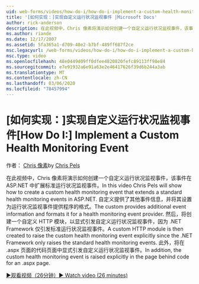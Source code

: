 ```yaml
---
uid: web-forms/videos/how-do-i/how-do-i-implement-a-custom-health-monitoring-event
title: '[如何实现：]实现自定义运行状况监视事件 |Microsoft Docs'
author: rick-anderson
description: 在此视频中，Chris 像素将演示如何创建一个自定义运行状况监视事件，该事件在 ASP.NET 中扩展标准运行状况监视事件。 自定义 pro 。
ms.author: riande
ms.date: 12/17/2007
ms.assetid: 5fa365a1-d709-40e2-b7bf-489ff687f2ce
msc.legacyurl: /web-forms/videos/how-do-i/how-do-i-implement-a-custom-health-monitoring-event
msc.type: video
ms.openlocfilehash: 48e0449d09ff0dfee4820820fefc89113ff98e84
ms.sourcegitcommit: e7e91932a6e91a63e2e46417626f39d6b244a3ab
ms.translationtype: MT
ms.contentlocale: zh-CN
ms.lasthandoff: 03/06/2020
ms.locfileid: "78457994"
---
```

# <a name="how-do-i-implement-a-custom-health-monitoring-event"></a><span data-ttu-id="2601e-104">[如何实现：]实现自定义运行状况监视事件</span><span class="sxs-lookup"><span data-stu-id="2601e-104">[How Do I:] Implement a Custom Health Monitoring Event</span></span>

<span data-ttu-id="2601e-105">作者： [Chris 像素](https://twitter.com/chrispels)</span><span class="sxs-lookup"><span data-stu-id="2601e-105">by [Chris Pels](https://twitter.com/chrispels)</span></span>

<span data-ttu-id="2601e-106">在此视频中，Chris 像素将演示如何创建一个自定义运行状况监视事件，该事件在 ASP.NET 中扩展标准运行状况监视事件。</span><span class="sxs-lookup"><span data-stu-id="2601e-106">In this video Chris Pels will show how to create a custom health monitoring event that extends a standard health monitoring events in ASP.NET.</span></span> <span data-ttu-id="2601e-107">自定义提供了其他事件信息，并将其设置为运行状况监视事件提供程序的格式。</span><span class="sxs-lookup"><span data-stu-id="2601e-107">The custom provides additional event information and formats it for a health monitoring event provider.</span></span> <span data-ttu-id="2601e-108">然后，将创建一个自定义 HTTP 模块，以显式引发自定义运行状况监视事件，因为 .NET Framework 仅引发标准运行状况监视事件。</span><span class="sxs-lookup"><span data-stu-id="2601e-108">A custom HTTP module is then created to raise the custom health monitoring event explicitly since the .NET Framework only raises the standard health monitoring events.</span></span> <span data-ttu-id="2601e-109">此外，将在 .aspx 页面的代码页面中显式引发自定义运行状况监视事件。</span><span class="sxs-lookup"><span data-stu-id="2601e-109">In addition, the custom health monitoring event is raised explicitly in the page behind code for an .aspx page.</span></span>

[<span data-ttu-id="2601e-110">&#9654;观看视频（26分钟）</span><span class="sxs-lookup"><span data-stu-id="2601e-110">&#9654; Watch video (26 minutes)</span></span>](https://channel9.msdn.com/Blogs/ASP-NET-Site-Videos/how-do-i-implement-a-custom-health-monitoring-event)
